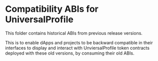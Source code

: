 # Compatibility ABIs for UniversalProfile

This folder contains historical ABIs from previous release versions.

This is to enable dApps and projects to be backward compatible in their interfaces to display and interact with UnviersalProfile token contracts deployed with these old versions, by consuming their old ABIs.

